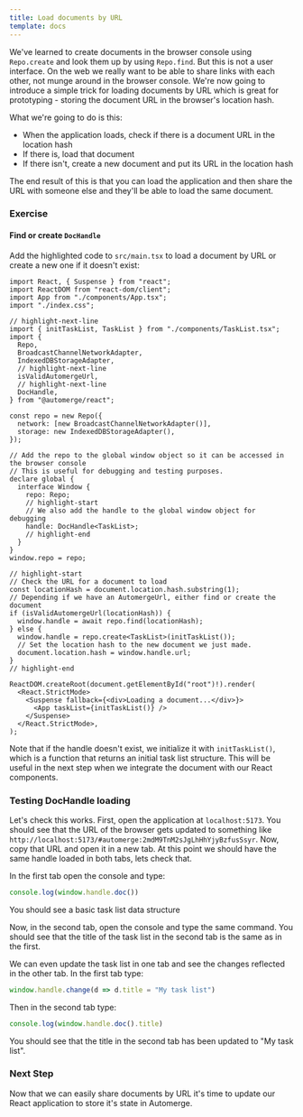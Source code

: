 ```yaml
---
title: Load documents by URL
template: docs
---
```


We've learned to create documents in the browser console using `Repo.create` and look them up by using `Repo.find`. But this is not a user interface. On the web we really want to be able to share links with each other, not munge around in the browser console. We're now going to introduce a simple trick for loading documents by URL which is great for prototyping - storing the document URL in the browser's location hash.

What we're going to do is this:

* When the application loads, check if there is a document URL in the location hash
* If there is, load that document
* If there isn't, create a new document and put its URL in the location hash

The end result of this is that you can load the application and then share the URL with someone else and they'll be able to load the same document.

### Exercise

#### Find or create `DocHandle`

Add the highlighted code to `src/main.tsx` to load a document by URL or create a new one if it doesn't exist:

```tsx title="src/main.tsx"
import React, { Suspense } from "react";
import ReactDOM from "react-dom/client";
import App from "./components/App.tsx";
import "./index.css";

// highlight-next-line
import { initTaskList, TaskList } from "./components/TaskList.tsx";
import {
  Repo,
  BroadcastChannelNetworkAdapter,
  IndexedDBStorageAdapter,
  // highlight-next-line
  isValidAutomergeUrl,
  // highlight-next-line
  DocHandle,
} from "@automerge/react";

const repo = new Repo({
  network: [new BroadcastChannelNetworkAdapter()],
  storage: new IndexedDBStorageAdapter(),
});

// Add the repo to the global window object so it can be accessed in the browser console
// This is useful for debugging and testing purposes.
declare global {
  interface Window {
    repo: Repo;
    // highlight-start
    // We also add the handle to the global window object for debugging
    handle: DocHandle<TaskList>;
    // highlight-end
  }
}
window.repo = repo;

// highlight-start
// Check the URL for a document to load
const locationHash = document.location.hash.substring(1);
// Depending if we have an AutomergeUrl, either find or create the document
if (isValidAutomergeUrl(locationHash)) {
  window.handle = await repo.find(locationHash);
} else {
  window.handle = repo.create<TaskList>(initTaskList());
  // Set the location hash to the new document we just made.
  document.location.hash = window.handle.url;
}
// highlight-end

ReactDOM.createRoot(document.getElementById("root")!).render(
  <React.StrictMode>
    <Suspense fallback={<div>Loading a document...</div>}>
      <App taskList={initTaskList()} />
    </Suspense>
  </React.StrictMode>,
);
```

Note that if the handle doesn't exist, we initialize it with `initTaskList()`, which is a function that returns an initial task list structure. This will be useful in the next step when we integrate the document with our React components.

### Testing DocHandle loading

Let's check this works. First, open the application at `localhost:5173`. You should see that the URL of the browser gets updated to something like `http://localhost:5173/#automerge:2mdM9TnM2sJgLhHhYjyBzfusSsyr`. Now, copy that URL and open it in a new tab. At this point we should have the same handle loaded in both tabs, lets check that.

In the first tab open the console and type:

```js
console.log(window.handle.doc())
```

You should see a basic task list data structure

Now, in the second tab, open the console and type the same command. You should see that the title of the task list in the second tab is the same as in the first.

We can even update the task list in one tab and see the changes reflected in the other tab. In the first tab type:

```js
window.handle.change(d => d.title = "My task list")
```

Then in the second tab type:

```js
console.log(window.handle.doc().title)
```

You should see that the title in the second tab has been updated to "My task list".

### Next Step

Now that we can easily share documents by URL it's time to update our React application to store it's state in Automerge.
